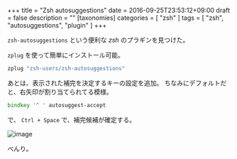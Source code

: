 +++
title = "Zsh autosuggestions"
date = 2016-09-25T23:53:12+09:00
draft = false
description = ""
[taxonomies]
categories = [ "zsh" ]
tags = [ "zsh", "autosuggestions", "plugin" ]
+++

`zsh-autosuggestions` という便利な *zsh* のプラギンを見つけた。

`zplug` を使って簡単にインストール可能。

```zsh
zplug "zsh-users/zsh-autosuggestions"
```
<!-- more -->

あとは、表示された補完を決定するキーの設定を追加。
ちなみにデフォルトだと、右矢印が割り当てられてる模様。

```zsh
bindkey '^ ' autosuggest-accept
```

で、 `Ctrl + Space` で、補完候補が確定する。

![image](/zsh-autosuggestions.png)

べんり。




